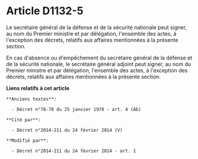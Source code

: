 # Article D1132-5

Le secrétaire général de la défense et de la sécurité nationale peut signer, au nom du Premier ministre et par délégation,
l'ensemble des actes, à l'exception des décrets, relatifs aux affaires mentionnées à la présente section.

En cas d'absence ou d'empêchement du secrétaire général de la défense et de la sécurité nationale, le secrétaire général
adjoint peut signer, au nom du Premier ministre et par délégation, l'ensemble des actes, à l'exception des décrets, relatifs
aux affaires mentionnées à la présente section.

**Liens relatifs à cet article**

	**Anciens textes**:

	  - Décret n°78-78 du 25 janvier 1978 - art. 4 (Ab)

	**Cité par**:

	  - Décret n°2014-211 du 24 février 2014 (V)

	**Modifié par**:

	  - Décret n°2014-211 du 24 février 2014 - art. 1
